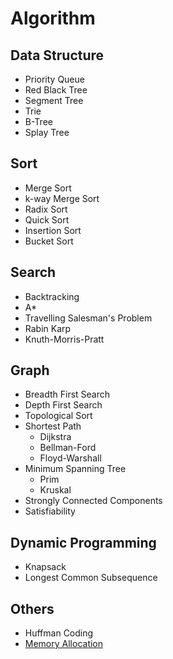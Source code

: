 # Algorithm

## Data Structure
 - Priority Queue
 - Red Black Tree
 - Segment Tree
 - Trie
 - B-Tree
 - Splay Tree

## Sort
 - Merge Sort
 - k-way Merge Sort
 - Radix Sort
 - Quick Sort
 - Insertion Sort
 - Bucket Sort

## Search
 - Backtracking
 - A*
 - Travelling Salesman's Problem
 - Rabin Karp
 - Knuth-Morris-Pratt

## Graph
 - Breadth First Search
 - Depth First Search
 - Topological Sort
 - Shortest Path
   - Dijkstra
   - Bellman-Ford
   - Floyd-Warshall
 - Minimum Spanning Tree
   - Prim
   - Kruskal
 - Strongly Connected Components
 - Satisfiability


## Dynamic Programming
 - Knapsack
 - Longest Common Subsequence

## Others
 - Huffman Coding
 - [Memory
   Allocation](http://www.cs.cmu.edu/afs/cs/academic/class/15213-s11/www/lectures/20-allocation-advanced.pdf)
